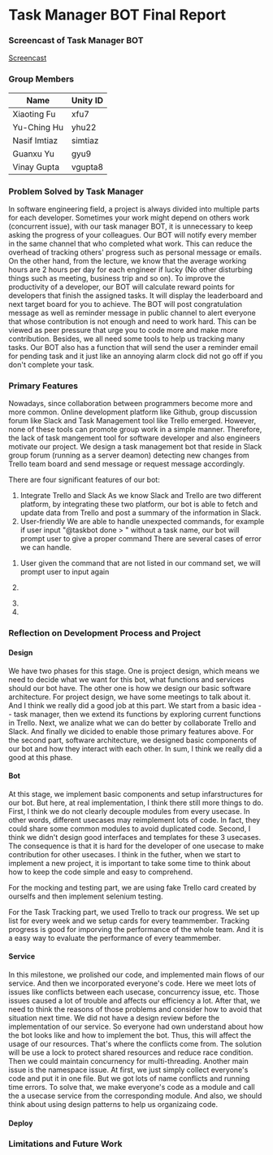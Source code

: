 # Task Manager BOT Final Report #

### Screencast of Task Manager BOT
[Screencast]()

### Group Members

Name | Unity ID
--- | ---
Xiaoting Fu | xfu7
Yu-Ching Hu | yhu22
Nasif Imtiaz | simtiaz
Guanxu Yu | gyu9
Vinay Gupta | vgupta8

### Problem Solved by Task Manager

In software engineering field, a project is always divided into multiple parts for each developer.
Sometimes your work might depend on others work (concurrent issue), with our task manager BOT, it
is unnecessary to keep asking the progress of your colleagues. Our BOT will notify every member in
the same channel that who completed what work. This can reduce the overhead of tracking others' progress
such as personal message or emails.
On the other hand, from the lecture, we know that the average working hours are 2 hours per day for each engineer if lucky (No other disturbing things
    such as meeting, business trip and so on). To improve the productivity of a developer, our BOT will calculate reward points for developers that
    finish the assigned tasks. It will display the leaderboard and next target board for you to achieve. The BOT will post congratulation message as well as reminder message
    in public channel to alert everyone that whose contribution is not enough and need to work hard.
    This can be viewed as peer pressure that urge you to code more and make more contribution.
Besides, we all need some tools to help us tracking many tasks. Our BOT also has a function that will send the user a reminder email for pending task and it just like an annoying alarm clock did not go off if you don't complete your task.

### Primary Features
Nowadays, since collaboration between programmers become more and more common. Online development platform like Github, group discussion forum like Slack and Task Management tool like Trello emerged. However, none of these tools can promote group work in a simple manner. Therefore, the lack of task mangement tool for software developer and also engineers motivate our project. We design a task management bot that reside in Slack group forum (running as a server deamon) detecting new changes from Trello team board and send message or request message accordingly.

There are four significant features of our bot:
1. Integrate Trello and Slack
As we know Slack and Trello are two different platform, by integrating these two platform, our bot is able to fetch and update data from Trello and post a summary of the information in Slack.
2. User-friendly
We are able to handle unexpected commands, for example if user input "@taskbot done > " without a task name, our bot will prompt user to give a proper command
There are several cases of error we can handle.
1) User given the command that are not listed in our command set, we will prompt user to input again


2)
3. 
4.
### Reflection on Development Process and Project

#### Design 

We have two phases for this stage. One is project design, which means we need to decide what we want for this bot, what functions and services should our bot have. The other one  is how we design our basic software architecture. For project design, we have some meetings to talk about it. And I think we really did a good job at this part. We start from a basic idea -- task manager, then we extend its functions by exploring current functions in Trello. Next, we analize what we can do better by collaborate Trello and Slack. And finally we dicided to enable those primary features above. For the second part, software architecture, we designed basic components of our bot and how they interact with each other. In sum, I think we really did a good at this phase.

#### Bot 

At this stage, we implement basic components and setup infarstructures for our bot. But here, at real implementation, I think there still more things to do. First, I think we do not clearly decouple modules from every usecase. In other words, different usecases may reimplement lots of code. In fact, they could share some common modules to avoid duplicated code. Second, I think we didn't design good interfaces and templates for these 3 usecases. The consequence is that it is hard for the developer of one usecase to make contribution for other usecases. I think in the futher, when we start to implement a new project, it is important to take some time to think about how to keep the code simple and easy to comprehend.

For the mocking and testing part, we are using fake Trello card created by ourselfs and then implement selenium testing.

For the Task Tracking part, we used Trello to track our progress. We set up list for every week and we setup cards for every teammember. Tracking progress is good for imporving the performance of the whole team. And it is a easy way to evaluate the performance of every teammember.

#### Service

In this milestone, we prolished our code, and implemented main flows of our service. And then we incorporated everyone's code. Here we meet lots of issues like conflicts between each usecase, concurrency issue, etc. Those issues caused a lot of trouble and affects our efficiency a lot. After that, we need to think the reasons of those problems and consider how to avoid that situation next time. We did not have a design review before the implementation of our service. So everyone had own understand about how the bot looks like and how to implement the bot. Thus, this will affect the usage of our resources. That's where the conflicts come from. The solution will be use a lock to protect shared resources and reduce race condition. Then we could maintain concurnency for multi-threading. Another main issue is the namespace issue. At first, we just simply collect everyone's code and put it in one file. But we got lots of name conflicts and running time errors. To solve that, we make everyone's code as a module and call the a  usecase service from the corresponding module. And also, we should think about using design patterns to help us organizaing code. 

#### Deploy

### Limitations and Future Work
